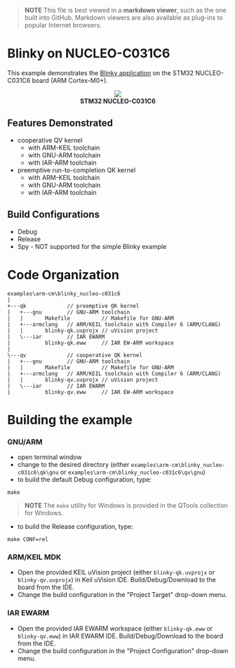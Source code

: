 > **NOTE**
This file is best viewed in a **markdown viewer**, such as the one built into GitHub. Markdown viewers are also available as plug-ins to popular Internet browsers.

# Blinky on NUCLEO-C031C6
This example demonstrates the [Blinky application](https://www.state-machine.com/qpc/tut_blinky.html) on the STM32 NUCLEO-C031C6 board (ARM Cortex-M0+).

<p align="center">
<img src="./stm32-nucleo-c031c6.jpg"/><br>
<b>STM32 NUCLEO-C031C6</b>
</p>

## Features Demonstrated
- cooperative QV kernel
  + with ARM-KEIL toolchain
  + with GNU-ARM toolchain
  + with IAR-ARM toolchain
- preemptive run-to-completion QK kernel
  + with ARM-KEIL toolchain
  + with GNU-ARM toolchain
  + with IAR-ARM toolchain

## Build Configurations
- Debug
- Release
- Spy - NOT supported for the simple Blinky example

# Code Organization
```
examples\arm-cm\blinky_nucleo-c031c6
|
+---qk             // preemptive QK kernel
|   +---gnu        // GNU-ARM toolchain
|   |       Makefile          // Makefile for GNU-ARM
|   +---armclang   // ARM/KEIL toolchain with Compiler 6 (ARM/CLANG)
|   |       blinky-qk.uvprojx // uVision project
|   \---iar        // IAR EWARM
|           blinky-qk.eww     // IAR EW-ARM workspace
|
\---qv             // cooperative QK kernel
|   +---gnu        // GNU-ARM toolchain
|   |       Makefile          // Makefile for GNU-ARM
|   +---armclang   // ARM/KEIL toolchain with Compiler 6 (ARM/CLANG)
|   |       blinky-qv.uvprojx // uVision project
|   \---iar        // IAR EWARM
|           blinky-qv.eww     // IAR EW-ARM workspace
```

# Building the example

### GNU/ARM
- open terminal window
- change to the desired directory (either `examples\arm-cm\blinky_nucleo-c031c6\qk\gnu`
or `examples\arm-cm\blinky_nucleo-c031c6\qv\gnu`)
- to build the default Debug configuration, type:

```
make
```

> **NOTE**
The `make` utility for Windows is provided in the QTools collection for Windows.

- to build the Release configuration, type:

```
make CONF=rel
```


### ARM/KEIL MDK
- Open the provided KEIL uVision project (either `blinky-qk.uvprojx` or `blinky-qv.uvprojx`)
in Keil uVision IDE. Build/Debug/Download to the board from the IDE.
- Change the build configuration in the "Project Target" drop-down menu.


### IAR EWARM
- Open the provided IAR EWARM workspace (either `blinky-qk.eww` or `blinky-qv.eww`)
in IAR EWARM IDE. Build/Debug/Download to the board from the IDE.
- Change the build configuration in the "Project Configuration" drop-down menu.

